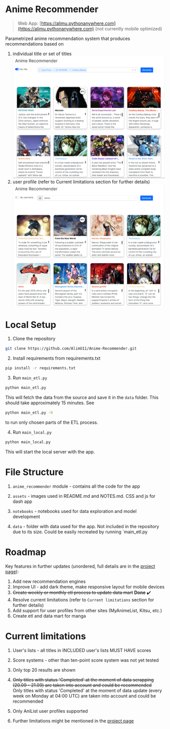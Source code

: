 # Anime Recommender

> Web App: [https://alimu.pythonanywhere.com](https://alimu.pythonanywhere.com) (not currently mobile optimized)

Parametrized anime recommendation system that produces recommendations based on
1. individual title or set of titles
![img.png](assets/img.png)
2. user profile (refer to Current limitations section for further details)
![img_1.png](assets/img_1.png)

# Local Setup

1. Clone the repository
```bash
git clone https://github.com/AlimU11/Anime-Recommender.git
```
2. Install requirements from requirements.txt
```bash
pip install -r requirements.txt
```
3. Run `main_etl.py`
```bash
python main_etl.py
```
This will fetch the data from the source and save it in the `data` folder. This should take approximately 15 minutes. See
 ```bash
python main_etl.py -h
```
to run only chosen parts of the ETL process.

4. Run `main_local.py`
```bash
python main_local.py
```
This will start the local server with the app.

# File Structure

1. `anime_recommender` module - contains all the code for the app

2. `assets` - images used in README.md and NOTES.md. CSS and js for dash app

3. `notebooks` - notebooks used for data exploration and model development

4. `data` - folder with data used for the app. Not included in the repository due to its size. Could be easily recreated by running `main_etl.py

# Roadmap
Key features in further updates (unordered, full details are in the [project page](https://github.com/users/AlimU11/projects/1)):
1. Add new recommendation engines
2. Improve UI - add dark theme, make responsive layout for mobile devices
3. <strike>Create weekly or monthly etl process to update data mart</strike> **Done** ✔️
4. Resolve current limitations (refer to `Current limitations` section for further details)
5. Add support for user profiles from other sites (MyAnimeList, Kitsu, etc.)
6. Create etl and data mart for manga

# Current limitations
1. User's lists - all titles in INCLUDED user's lists MUST HAVE scores
2. Score systems - other than ten-point score system was not yet tested
3. Only top 20 results are shown
4. <strike>Only titles with status 'Completed' at the moment of data scrapping (20.09 - 21.09) are taken into account and could be recommended</strike> <br>
Only titles with status 'Completed' at the moment of data update (every week on Monday at 04:00 UTC) are taken into account and could be recommended

5. Only AniList user profiles supported
6. Further limitations might be mentioned in the [project page](https://github.com/users/AlimU11/projects/1)
